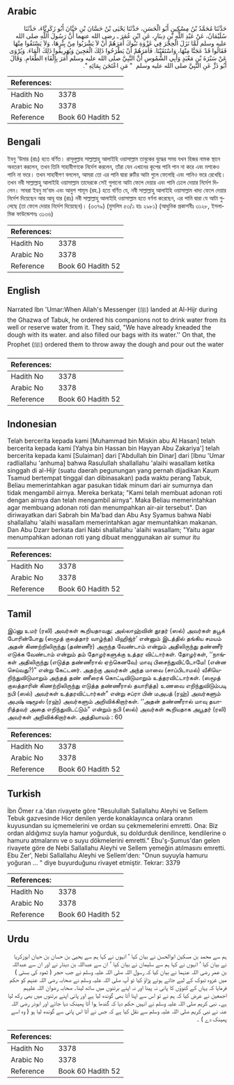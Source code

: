 ## Arabic


<div dir="rtl" lang="ar" style={{fontSize:'larger',backgroundColor:'#f8f9fa',padding:20}}>
حَدَّثَنَا مُحَمَّدُ بْنُ مِسْكِينٍ أَبُو الْحَسَنِ، حَدَّثَنَا يَحْيَى بْنُ حَسَّانَ بْنِ حَيَّانَ أَبُو زَكَرِيَّاءَ، حَدَّثَنَا سُلَيْمَانُ، عَنْ عَبْدِ اللَّهِ بْنِ دِينَارٍ، عَنِ ابْنِ عُمَرَ ـ رضى الله عنهما أَنَّ رَسُولَ اللَّهِ صلى الله عليه وسلم لَمَّا نَزَلَ الْحِجْرَ فِي غَزْوَةِ تَبُوكَ أَمَرَهُمْ أَنْ لاَ يَشْرَبُوا مِنْ بِئْرِهَا، وَلاَ يَسْتَقُوا مِنْهَا فَقَالُوا قَدْ عَجَنَّا مِنْهَا، وَاسْتَقَيْنَا‏.‏ فَأَمَرَهُمْ أَنْ يَطْرَحُوا ذَلِكَ الْعَجِينَ وَيُهَرِيقُوا ذَلِكَ الْمَاءَ‏.‏ وَيُرْوَى عَنْ سَبْرَةَ بْنِ مَعْبَدٍ وَأَبِي الشُّمُوسِ أَنَّ النَّبِيَّ صلى الله عليه وسلم أَمَرَ بِإِلْقَاءِ الطَّعَامِ‏.‏ وَقَالَ أَبُو ذَرٍّ عَنِ النَّبِيَّ صلى الله عليه وسلم ‏ "‏ مَنِ اعْتَجَنَ بِمَائِهِ ‏"‏‏.‏
</div>
<div style={{backgroundColor:'#f8f9fa',padding:20, marginBottom: 10}}><table> <thead> <tr> <th>References:</th> <th></th> </tr> </thead> <tbody><tr><td>Hadith No</td><td>3378</td></tr><tr><td>Arabic No</td><td>3378</td></tr><tr><td>Reference</td><td>Book 60 Hadith 52</td></tr></tbody></table></div>

## Bengali


<div dir="ltr" lang="bn" style={{fontSize:'larger',backgroundColor:'#f8f9fa',padding:20}}>
ইবনু ‘উমার (রাঃ) হতে বর্ণিত। রাসূলুল্লাহ সাল্লাল্লাহু আলাইহি ওয়াসাল্লাম তাবুকের যুদ্ধের সময় যখন হিজর নামক স্থানে অবতরণ করলেন, তখন তিনি সাহাবীগণকে নির্দেশ করলেন, তাঁরা যেন এখানের কূপের পানি পান না করে এবং মশকেও পানি না ভরে। তখন সাহাবীগণ বললেন, আমরা তো এর পানি দ্বারা রুটির আটা গুলে ফেলেছি এবং পানিও ভরে রেখেছি। তখন নবী সাল্লাল্লাহু আলাইহি ওয়াসাল্লাম তাদেরকে সেই গুলানো আটা ফেলে দেয়ার এবং পানি ঢেলে দেয়ার নির্দেশ দিলেন। সাবরা ইবনু মা‘বাদ এবং আবুশ শামূস (রহ.) হতে বর্ণিত যে, নবী সাল্লাল্লাহু আলাইহি ওয়াসাল্লাম খাদ্য ফেলে দেয়ার নির্দেশ দিয়েছেন আর আবূ যার (রাঃ) নবী সাল্লাল্লাহু আলাইহি ওয়াসাল্লাম হতে বর্ণনা করেছেন, এর পানি দ্বারা যে আটা গুলেছে (তা ফেলে দেয়ার নির্দেশ দিয়েছেন)। (৩৩৭৯) (মুসলিম ৫৩/১ হাঃ ২৯৮১) (আধুনিক প্রকাশনীঃ ৩১২৮, ইসলামিক ফাউন্ডেশনঃ ৩১৩৬)
</div>
<div style={{backgroundColor:'#f8f9fa',padding:20, marginBottom: 10}}><table> <thead> <tr> <th>References:</th> <th></th> </tr> </thead> <tbody><tr><td>Hadith No</td><td>3378</td></tr><tr><td>Arabic No</td><td>3378</td></tr><tr><td>Reference</td><td>Book 60 Hadith 52</td></tr></tbody></table></div>

## English


<div dir="ltr" lang="en" style={{fontSize:'larger',backgroundColor:'#f8f9fa',padding:20}}>
Narrated Ibn 'Umar:When Allah's Messenger (ﷺ) landed at Al-Hijr during the Ghazwa of Tabuk, he ordered his companions not to drink water from its well or reserve water from it. They said, "We have already kneaded the dough with its water. and also filled our bags with its water.'' On that, the Prophet (ﷺ) ordered them to throw away the dough and pour out the water
</div>
<div style={{backgroundColor:'#f8f9fa',padding:20, marginBottom: 10}}><table> <thead> <tr> <th>References:</th> <th></th> </tr> </thead> <tbody><tr><td>Hadith No</td><td>3378</td></tr><tr><td>Arabic No</td><td>3378</td></tr><tr><td>Reference</td><td>Book 60 Hadith 52</td></tr></tbody></table></div>

## Indonesian


<div dir="ltr" lang="id" style={{fontSize:'larger',backgroundColor:'#f8f9fa',padding:20}}>
Telah bercerita kepada kami [Muhammad bin Miskin abu Al Hasan] telah bercerita kepada kami [Yahya bin Hassan bin Hayyan Abu Zakariya'] telah bercerita kepada kami [Sulaiman] dari ['Abdullah bin Dinar] dari [Ibnu 'Umar radliallahu 'anhuma] bahwa Rasulullah shallallahu 'alaihi wasallam ketika singgah di al-Hijr (suatu daerah pegunungan yang pernah dijadikan Kaum Tsamud bertempat tinggal dan dibinasakan) pada waktu perang Tabuk, Beliau memerintahkan agar pasukan tidak minum dari air sumurnya dan tidak mengambil airnya. Mereka berkata; "Kami telah membuat adonan roti dengan airnya dan telah mengambil airnya". Maka Beliau memerintahkan agar membuang adonan roti dan menumpahkan air-air tersebut". Dan diriwayatkan dari Sabrah bin Ma'bad dan Abu Asy Syamus bahwa Nabi shallallahu 'alaihi wasallam memerintahkan agar memuntahkan makanan. Dan Abu Dzarr berkata dari Nabi shallallahu 'alaihi wasallam; "Yaitu agar menumpahkan adonan roti yang dibuat menggunakan air sumur itu
</div>
<div style={{backgroundColor:'#f8f9fa',padding:20, marginBottom: 10}}><table> <thead> <tr> <th>References:</th> <th></th> </tr> </thead> <tbody><tr><td>Hadith No</td><td>3378</td></tr><tr><td>Arabic No</td><td>3378</td></tr><tr><td>Reference</td><td>Book 60 Hadith 52</td></tr></tbody></table></div>

## Tamil


<div dir="ltr" lang="ta" style={{fontSize:'larger',backgroundColor:'#f8f9fa',padding:20}}>
இப்னு உமர் (ரலி) அவர்கள் கூறியதாவது: அல்லாஹ்வின் தூதர் (ஸல்) அவர்கள் தபூக் போரின்போது (ஸமூத் குலத்தார் வாழ்ந்த) யிஹிஜ்ர்’ என்னும் இடத்தில் தங்கிய சமயம் அதன் கிணற்றிலிருந்து (தண்ணீர்) அருந்த வேண்டாம் என்றும் அதிலிருந்து தண்ணீர் எடுக்க வேண்டாம் என்றும் தம் தோழர்களுக்கு உத்தர விட்டார்கள். தோழர்கள், ‘‘நாங்கள் அதிலிருந்து (எடுத்த தண்ணீரால் ஏற்கெனவே) மாவு பிசைந்துவிட்டோமே! (என்ன செய்வது?)” என்று கேட்டனர். அதற்கு அவர்கள் அந்த மாவை (சாப்பிடாமல்) வீசியெறிந்துவிடுமாறும் அந்தத் தண் ணீரைக் கொட்டிவிடுமாறும் உத்தரவிட்டார்கள். (ஸமூத் குலத்தாரின் கிணற்றிலிருந்து எடுத்த தண்ணீரால் தயாரித்த) உணவை எறிந்துவிடும்படி நபி (ஸல்) அவர்கள் உத்தரவிட்டார்கள்” என்று சப்ரா பின் மஅபத் (ரஹ்) அவர்களும் அபுஷ் ஷமூஸ் (ரஹ்) அவர்களும் அறிவிக்கிறார்கள். ‘‘அதன் தண்ணீரால் மாவு தயாரித்தவர் அதை எறிந்துவிடட்டும்” என்றும் நபி (ஸல்) அவர்கள் கூறியதாக அபூதர் (ரலி) அவர்கள் அறிவிக்கிறார்கள். அத்தியாயம் : 60
</div>
<div style={{backgroundColor:'#f8f9fa',padding:20, marginBottom: 10}}><table> <thead> <tr> <th>References:</th> <th></th> </tr> </thead> <tbody><tr><td>Hadith No</td><td>3378</td></tr><tr><td>Arabic No</td><td>3378</td></tr><tr><td>Reference</td><td>Book 60 Hadith 52</td></tr></tbody></table></div>

## Turkish


<div dir="ltr" lang="tr" style={{fontSize:'larger',backgroundColor:'#f8f9fa',padding:20}}>
İbn Ömer r.a.'dan rivayete göre "Resulullah Sallallahu Aleyhi ve Sellem Tebuk gazvesinde Hicr denilen yerde konaklayınca onlara oranın kuyusundan su içmemelerini ve ordan su çekmemelerini emretti. Ona: Biz ordan aldığımız suyla hamur yoğurduk, su doldurduk denilince, kendilerine o hamuru atmalarını ve o suyu dökmelerini emretti." Ebu'ş-Şumus'dan gelen rivayete göre de Nebi Sallallahu Aleyhi ve Sellem yemeğin atılmasını emretti. Ebu Zer', Nebi Sallallahu Aleyhi ve Sellem'den: "Onun suyuyla hamuru yoğuran ... " diye buyurduğunu rivayet etmiştir. Tekrar: 3379
</div>
<div style={{backgroundColor:'#f8f9fa',padding:20, marginBottom: 10}}><table> <thead> <tr> <th>References:</th> <th></th> </tr> </thead> <tbody><tr><td>Hadith No</td><td>3378</td></tr><tr><td>Arabic No</td><td>3378</td></tr><tr><td>Reference</td><td>Book 60 Hadith 52</td></tr></tbody></table></div>

## Urdu


<div dir="rtl" lang="ur" style={{fontSize:'larger',backgroundColor:'#f8f9fa',padding:20}}>
ہم سے محمد بن مسکین ابوالحسن نے بیان کیا ‘ انہوں نے کہا ہم سے یحییٰ بن حسان بن حیان ابوزکریا نے بیان کیا ‘ انہوں نے کہا ہم سے سلیمان نے بیان کیا ‘ ان سے عبداللہ بن دینار نے اور ان سے عبداللہ بن عمر رضی اللہ عنہما نے بیان کیا کہ رسول اللہ صلی اللہ علیہ وسلم نے جب حجر ( ثمود کی بستی ) میں غزوہ تبوک کے لیے جاتے ہوئے پڑاؤ کیا تو آپ صلی اللہ علیہ وسلم نے صحابہ رضی اللہ عنہم کو حکم فرمایا کہ یہاں کے کنوؤں کا پانی نہ پینا اور نہ اپنے برتنوں میں ساتھ لینا۔ صحابہ رضوان اللہ علیہم اجمعین نے عرض کیا کہ ہم نے تو اس سے اپنا آٹا بھی گوندھ لیا ہے اور پانی اپنے برتنوں میں بھی رکھ لیا ہے۔ نبی کریم صلی اللہ علیہ وسلم نے انہیں حکم دیا کہ گندھا ہوا آٹا پھینک دیا جائے اور ابوذر رضی اللہ عنہ نے نبی کریم صلی اللہ علیہ وسلم سے نقل کیا ہے کہ جس نے آٹا اس پانی سے گوندھ لیا ہو ( وہ اسے پھینک دے ) ۔
</div>
<div style={{backgroundColor:'#f8f9fa',padding:20, marginBottom: 10}}><table> <thead> <tr> <th>References:</th> <th></th> </tr> </thead> <tbody><tr><td>Hadith No</td><td>3378</td></tr><tr><td>Arabic No</td><td>3378</td></tr><tr><td>Reference</td><td>Book 60 Hadith 52</td></tr></tbody></table></div>
